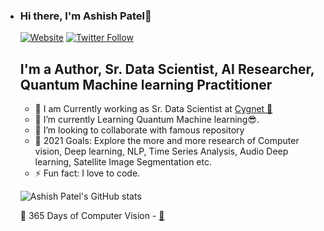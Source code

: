 - ### Hi there, I'm Ashish Patel👋

  [![Website](https://img.shields.io/website?label=ashishpatel26&style=for-the-badge&url=https%3A%2F%2Fcodestackr.com)](https://www.linkedin.com/in/ashishpatel2604/)
  [![Twitter Follow](https://img.shields.io/twitter/follow/Ashish_Patel26?color=1DA1F2&logo=twitter&style=for-the-badge)](https://twitter.com/intent/follow?original_referer=https%3A%2F%2Fgithub.com%2FcodeSTACKr&screen_name=codeSTACKr)

  ## I'm a Author, Sr. Data Scientist, AI Researcher, Quantum Machine learning Practitioner 

  - 🔭 I am Currently working as Sr. Data Scientist at [Cygnet 🦢](https://cygnet-infotech.com/)
  - 🌱 I’m currently Learning Quantum Machine learning😎.
  - 👯 I’m looking to collaborate with famous repository
  - 🥅 2021 Goals: Explore the more and more research of Computer vision, Deep learning, NLP, Time Series Analysis, Audio Deep learning, Satellite Image Segmentation etc.
  - ⚡ Fun fact: I love to code.

  ![Ashish Patel's GitHub stats](https://github-readme-stats.vercel.app/api?username=ashishpatel26&show_icons=true&theme=algolia)

  <!--
  **ashishpatel26/ashishpatel26** is a ✨ _special_ ✨ repository because its `README.md` (this file) appears on your GitHub profile.
  -->

  :file_folder: 365 Days of Computer Vision - [🔗](https://github.com/ashishpatel26/365-Days-Computer-Vision-Learning-Linkedin-Post)

